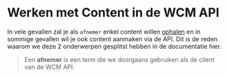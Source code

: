 # Werken met Content in de WCM API

In vele gevallen zal je als `afnemer` enkel content willen [ophalen](/wcmv4/content/content-item-read) en in sommige gevallen wil je ook content aanmaken via de API. Dit is de reden waarom we deze 2 onderwerpen gesplitst hebben in de documentatie hier. 

> Een **afnemer** is een term die we doorgaans gebruiken als de client van de WCM API. 


